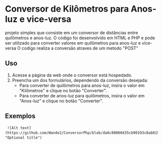 # Conversor de Kilômetros para Anos-luz e vice-versa

projeto simples que consiste em um conversor de distâncias entre quilômetros e anos-luz. O código foi desenvolvido em HTML e PHP e pode ser utilizado para converter valores em quilômetros para anos-luz e vice-versa
O codigo realiza a conversão atraves de um metodo "POST"

## Uso

1. Acesse a página da web onde o conversor está hospedado.
2. Preencha um dos formulários, dependendo da conversão desejada:
    - Para converter de quilômetros para anos-luz, insira o valor em "Kilômetros" e clique no botão "Converter".
    - Para converter de anos-luz para quilômetros, insira o valor em "Anos-luz" e clique no botão "Converter".

## Exemplos

  

     ![Alt text](https://github.com/Wando2/ConversorPhp/blob/da6c80060435cb90193c8ab8194ade2da6d9cdb6/Screenshot_100.png "Optional title")

  
